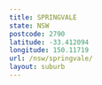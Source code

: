 ```yaml
---
title: SPRINGVALE
state: NSW
postcode: 2790
latitude: -33.412094
longitude: 150.11719
url: /nsw/springvale/
layout: suburb
---
```

